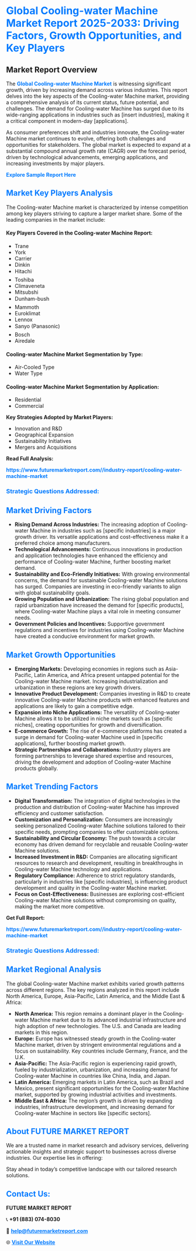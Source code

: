 <h1 style="color: #007BFF;">Global Cooling-water Machine Market Report 2025-2033: Driving Factors, Growth Opportunities, and Key Players</h1>

<section id="overview">
<h2>Market Report Overview</h2>
<p>The <a href="https://www.futuremarketreport.com//industry-report/cooling-water-machine-market" style="color: #007BFF; text-decoration: none;"><strong>Global Cooling-water Machine Market</strong></a> is witnessing significant growth, driven by increasing demand across various industries. This report delves into the key aspects of the Cooling-water Machine market, providing a comprehensive analysis of its current status, future potential, and challenges. The demand for Cooling-water Machine has surged due to its wide-ranging applications in industries such as [insert industries], making it a critical component in modern-day [applications].</p>
<p>As consumer preferences shift and industries innovate, the Cooling-water Machine market continues to evolve, offering both challenges and opportunities for stakeholders. The global market is expected to expand at a substantial compound annual growth rate (CAGR) over the forecast period, driven by technological advancements, emerging applications, and increasing investments by major players.</p>
</section>

<section id="overview">
<p><a href="https://www.futuremarketreport.com//request-sample/reportId=54998" style="color: #007BFF; text-decoration: none;"><strong>Explore Sample Report Here</strong></a></p>
</section>

<section id="key-players">
<h2 style="color: #007BFF;">Market Key Players Analysis</h2>
<p>The Cooling-water Machine market is characterized by intense competition among key players striving to capture a larger market share. Some of the leading companies in the market include:</p>
<h4>Key Players Covered in the Cooling-water Machine Report:</h4>
<ul><li>Trane</li><li>York</li><li>Carrier</li><li>Dinkin</li><li>Hitachi</li><li>Toshiba</li><li>Climaveneta</li><li>Mitsubshi</li><li>Dunham-bush </li><li>Mammoth</li><li>Euroklimat</li><li>Lennox</li><li>Sanyo (Panasonic) </li><li>Bosch</li><li>Airedale</li></ul>
<h4>Cooling-water Machine Market Segmentation by Type:</h4>
<ul><li>Air-Cooled Type</li><li>Water Type</li></ul>

<h4>Cooling-water Machine Market Segmentation by Application:</h4>
<ul><li>Residential</li><li>Commercial</li></ul>
<p><strong>Key Strategies Adopted by Market Players:</strong></p>
<ul>
<li>Innovation and R&D</li>
<li>Geographical Expansion</li>
<li>Sustainability Initiatives</li>
<li>Mergers and Acquisitions</li>
</ul>
</section>

<section>
<p><strong>Read Full Analysis: </strong></p><a href="https://www.futuremarketreport.com//industry-report/cooling-water-machine-market" style="color: #007BFF; text-decoration: none;"><strong>https://www.futuremarketreport.com//industry-report/cooling-water-machine-market</strong></a>
<h3 style="color: #007BFF;">Strategic Questions Addressed:</h3>
</section>

<section id="driving-factors">
<h2 style="color: #007BFF;">Market Driving Factors</h2>
<ul>
<li><strong>Rising Demand Across Industries:</strong> The increasing adoption of Cooling-water Machine in industries such as [specific industries] is a major growth driver. Its versatile applications and cost-effectiveness make it a preferred choice among manufacturers.</li>
<li><strong>Technological Advancements:</strong> Continuous innovations in production and application technologies have enhanced the efficiency and performance of Cooling-water Machine, further boosting market demand.</li>
<li><strong>Sustainability and Eco-Friendly Initiatives:</strong> With growing environmental concerns, the demand for sustainable Cooling-water Machine solutions has surged. Companies are investing in eco-friendly variants to align with global sustainability goals.</li>
<li><strong>Growing Population and Urbanization:</strong> The rising global population and rapid urbanization have increased the demand for [specific products], where Cooling-water Machine plays a vital role in meeting consumer needs.</li>
<li><strong>Government Policies and Incentives:</strong> Supportive government regulations and incentives for industries using Cooling-water Machine have created a conducive environment for market growth.</li>
</ul>
</section>

<section id="growth-opportunities">
<h2 style="color: #007BFF;">Market Growth Opportunities</h2>
<ul>
<li><strong>Emerging Markets:</strong> Developing economies in regions such as Asia-Pacific, Latin America, and Africa present untapped potential for the Cooling-water Machine market. Increasing industrialization and urbanization in these regions are key growth drivers.</li>
<li><strong>Innovative Product Development:</strong> Companies investing in R&D to create innovative Cooling-water Machine products with enhanced features and applications are likely to gain a competitive edge.</li>
<li><strong>Expansion into Niche Applications:</strong> The versatility of Cooling-water Machine allows it to be utilized in niche markets such as [specific niches], creating opportunities for growth and diversification.</li>
<li><strong>E-commerce Growth:</strong> The rise of e-commerce platforms has created a surge in demand for Cooling-water Machine used in [specific applications], further boosting market growth.</li>
<li><strong>Strategic Partnerships and Collaborations:</strong> Industry players are forming partnerships to leverage shared expertise and resources, driving the development and adoption of Cooling-water Machine products globally.</li>
</ul>
</section>

<section id="trending-factors">
<h2 style="color: #007BFF;">Market Trending Factors</h2>
<ul>
<li><strong>Digital Transformation:</strong> The integration of digital technologies in the production and distribution of Cooling-water Machine has improved efficiency and customer satisfaction.</li>
<li><strong>Customization and Personalization:</strong> Consumers are increasingly seeking personalized Cooling-water Machine solutions tailored to their specific needs, prompting companies to offer customizable options.</li>
<li><strong>Sustainability and Circular Economy:</strong> The push towards a circular economy has driven demand for recyclable and reusable Cooling-water Machine solutions.</li>
<li><strong>Increased Investment in R&D:</strong> Companies are allocating significant resources to research and development, resulting in breakthroughs in Cooling-water Machine technology and applications.</li>
<li><strong>Regulatory Compliance:</strong> Adherence to strict regulatory standards, particularly in industries like [specific industries], is influencing product development and quality in the Cooling-water Machine market.</li>
<li><strong>Focus on Cost-Effectiveness:</strong> Businesses are exploring cost-efficient Cooling-water Machine solutions without compromising on quality, making the market more competitive.</li>
</ul>
</section>

<section>
<p><strong>Get Full Report: </strong></p><a href="https://www.futuremarketreport.com//industry-report/cooling-water-machine-market" style="color: #007BFF; text-decoration: none;"><strong>https://www.futuremarketreport.com//industry-report/cooling-water-machine-market</strong></a>
<h3 style="color: #007BFF;">Strategic Questions Addressed:</h3>
</section>


<section id="regional-analysis">
<h2 style="color: #007BFF;">Market Regional Analysis</h2>
<p>The global Cooling-water Machine market exhibits varied growth patterns across different regions. The key regions analyzed in this report include North America, Europe, Asia-Pacific, Latin America, and the Middle East & Africa:</p>
<ul>
<li><strong>North America:</strong> This region remains a dominant player in the Cooling-water Machine market due to its advanced industrial infrastructure and high adoption of new technologies. The U.S. and Canada are leading markets in this region.</li>
<li><strong>Europe:</strong> Europe has witnessed steady growth in the Cooling-water Machine market, driven by stringent environmental regulations and a focus on sustainability. Key countries include Germany, France, and the U.K.</li>
<li><strong>Asia-Pacific:</strong> The Asia-Pacific region is experiencing rapid growth, fueled by industrialization, urbanization, and increasing demand for Cooling-water Machine in countries like China, India, and Japan.</li>
<li><strong>Latin America:</strong> Emerging markets in Latin America, such as Brazil and Mexico, present significant opportunities for the Cooling-water Machine market, supported by growing industrial activities and investments.</li>
<li><strong>Middle East & Africa:</strong> The region’s growth is driven by expanding industries, infrastructure development, and increasing demand for Cooling-water Machine in sectors like [specific sectors].</li>
</ul>
</section>

<footer>
<h2 style="color: #007BFF;">About FUTURE MARKET REPORT</h2>
<p>We are a trusted name in market research and advisory services, delivering actionable insights and strategic support to businesses across diverse industries. Our expertise lies in offering:</p>

<p>Stay ahead in today’s competitive landscape with our tailored research solutions.</p>

<h2 style="color: #007BFF;">Contact Us:</h2>
<p><strong>FUTURE MARKET REPORT</strong></p>
<p>📞 <strong>+91 (883) 074-8030</strong></p>
<p>📧 <strong><a href="mailto:help@futuremarketreport.com" style="color: #007BFF;">help@futuremarketreport.com</a></strong></p>
<p>🌐 <strong><a href="https://www.futuremarketreport.com/" style="color: #007BFF;">Visit Our Website</a></strong></p>
</footer>